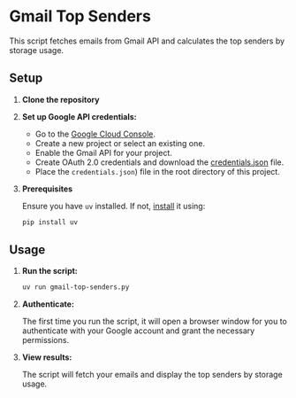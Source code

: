 # Gmail Top Senders

This script fetches emails from Gmail API and calculates the top senders by storage usage.

## Setup

1. **Clone the repository**
3. **Set up Google API credentials:**
    - Go to the [Google Cloud Console](https://console.cloud.google.com/).
    - Create a new project or select an existing one.
    - Enable the Gmail API for your project.
    - Create OAuth 2.0 credentials and download the [credentials.json](https://support.google.com/cloud/answer/6158849?hl=en) file.
    - Place the `credentials.json`) file in the root directory of this project.
2. **Prerequisites**

    Ensure you have `uv` installed. If not, [install](https://docs.astral.sh/uv/getting-started/installation/) it using:

    ```sh
    pip install uv
    ```

## Usage

1. **Run the script:**

    ```sh
    uv run gmail-top-senders.py
    ```

2. **Authenticate:**

    The first time you run the script, it will open a browser window for you to authenticate with your Google account and grant the necessary permissions.

3. **View results:**

    The script will fetch your emails and display the top senders by storage usage.

